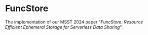 # FuncStore

The implementation of our MSST 2024 paper "*FuncStore: Resource Efficient Ephemeral Storage for Serverless Data Sharing*".